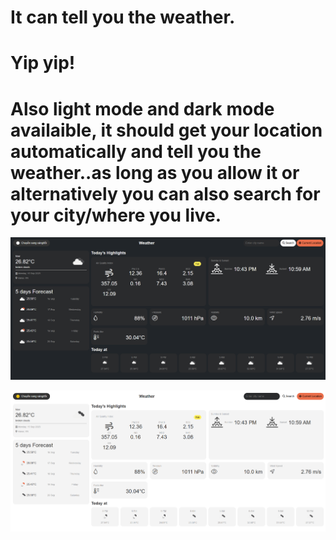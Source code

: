 # It can tell you the weather.

# Yip yip!

# Also light mode and dark mode availaible, it should get your location automatically and tell you the weather..as long as you allow it or alternatively you can also search for your city/where you live.

![image alt](https://github.com/TingleDinkle/WeatherTingly/blob/78ffc05b8871872b9d0594eedab48017369303a6/Screenshot%202025-09-15%20200847.png)

![image alt](https://github.com/TingleDinkle/WeatherTingly/blob/78ffc05b8871872b9d0594eedab48017369303a6/Screenshot%202025-09-15%20200918.png)
